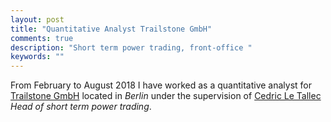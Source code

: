 ```yaml
---
layout: post
title: "Quantitative Analyst Trailstone GmbH"
comments: true
description: "Short term power trading, front-office "
keywords: ""
---
```

From February to August 2018 I have worked as a quantitative analyst for [Trailstone GmbH](http://www.trailstonegroup.com/) located in *Berlin* under the supervision of [Cedric Le Tallec](https://www.linkedin.com/in/cedric-le-tallec-49093a24/) *Head of short term power trading*.
